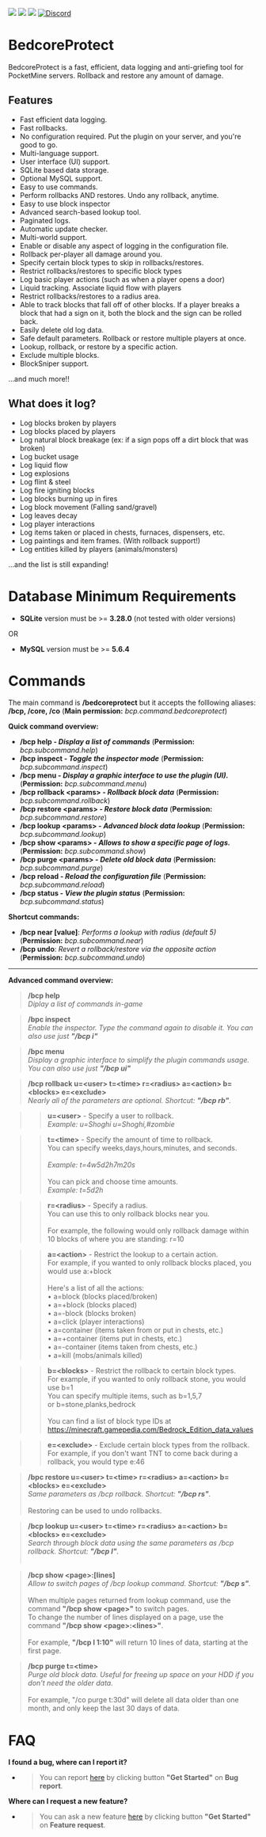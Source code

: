 [![](https://poggit.pmmp.io/shield.dl.total/BedcoreProtect)](https://poggit.pmmp.io/p/BedcoreProtect)
[![](https://poggit.pmmp.io/shield.state/BedcoreProtect)](https://poggit.pmmp.io/p/BedcoreProtect)
[![](https://poggit.pmmp.io/shield.api/BedcoreProtect)](https://poggit.pmmp.io/p/BedcoreProtect)
[![Discord](https://img.shields.io/discord/620519017148579841.svg?label=&logo=discord&logoColor=ffffff&color=7389D8&labelColor=6A7EC2)](https://discord.gg/eAePyeb)

# BedcoreProtect
BedcoreProtect is a fast, efficient, data logging and anti-griefing tool for PocketMine servers. Rollback and restore any amount of damage.

## Features
- Fast efficient data logging.
- Fast rollbacks.
- No configuration required. Put the plugin on your server, and you're good to go.
- Multi-language support.
- User interface (UI) support.
- SQLite based data storage.
- Optional MySQL support.
- Easy to use commands.
- Perform rollbacks AND restores. Undo any rollback, anytime.
- Easy to use block inspector
- Advanced search-based lookup tool.
- Paginated logs.
- Automatic update checker.
- Multi-world support.
- Enable or disable any aspect of logging in the configuration file.
- Rollback per-player all damage around you.
- Specify certain block types to skip in rollbacks/restores.
- Restrict rollbacks/restores to specific block types
- Log basic player actions (such as when a player opens a door)
- Liquid tracking. Associate liquid flow with players
- Restrict rollbacks/restores to a radius area.
- Able to track blocks that fall off of other blocks. If a player breaks a block that had a sign on it, both the block and the sign can be rolled back.
- Easily delete old log data.
- Safe default parameters.
Rollback or restore multiple players at once.
- Lookup, rollback, or restore by a specific action.
- Exclude multiple blocks.
- BlockSniper support.

...and much more!!

## What does it log?
- Log blocks broken by players
- Log blocks placed by players
- Log natural block breakage (ex: if a sign pops off a dirt block that was broken)
- Log bucket usage
- Log liquid flow
- Log explosions
- Log flint & steel
- Log fire igniting blocks
- Log blocks burning up in fires
- Log block movement (Falling sand/gravel)
- Log leaves decay
- Log player interactions
- Log items taken or placed in chests, furnaces, dispensers, etc.
- Log paintings and item frames. (With rollback support!)
- Log entities killed by players (animals/monsters)

...and the list is still expanding!

# Database Minimum Requirements
- **SQLite** version must be >= **3.28.0** (not tested with older versions)

OR

- **MySQL** version must be >= **5.6.4**

# Commands
The main command is **/bedcoreprotect** but it accepts the folllowing aliases: **/bcp, /core, /co** (**Main permission:** _bcp.command.bedcoreprotect_)

**Quick command overview:**
- **/bcp help - _Display a list of commands_** (**Permission:** _bcp.subcommand.help_)
- **/bcp inspect - _Toggle the inspector mode_** (**Permission:** _bcp.subcommand.inspect_)
- **/bcp menu - _Display a graphic interface to use the plugin (UI)._** (**Permission:** _bcp.subcommand.menu_)
- **/bcp rollback \<params> - _Rollback block data_** (**Permission:** _bcp.subcommand.rollback_)
- **/bcp restore \<params> - _Restore block data_** (**Permission:** _bcp.subcommand.restore_)
- **/bcp lookup \<params> - _Advanced block data lookup_** (**Permission:** _bcp.subcommand.lookup_)
- **/bcp show \<params> - _Allows to show a specific page of logs._** (**Permission:** _bcp.subcommand.show_)
- **/bcp purge \<params> - _Delete old block data_** (**Permission:** _bcp.subcommand.purge_)
- **/bcp reload - _Reload the configuration file_** (**Permission:** _bcp.subcommand.reload_)
- **/bcp status - _View the plugin status_** (**Permission:** _bcp.subcommand.status_)

**Shortcut commands:**
- **/bcp near \[value]**: _Performs a lookup with radius (default 5)_ (**Permission:** _bcp.subcommand.near_)
- **/bcp undo**: _Revert a rollback/restore via the opposite action_ (**Permission:** _bcp.subcommand.undo_)
---
**Advanced command overview:**
> **/bcp help**<br>
_Diplay a list of commands in-game_

> **/bpc inspect**<br>
_Enable the inspector. Type the command again to disable it. You can also use just **"/bcp i"**_

> **/bpc menu**<br>
_Display a graphic interface to simplify the plugin commands usage. You can also use just **"/bcp ui"**_

> **/bcp rollback u=\<user> t=\<time> r=\<radius> a=\<action> b=\<blocks> e=\<exclude>**<br>
_Nearly all of the parameters are optional. Shortcut: **"/bcp rb"**._

>>**u=\<user>** - Specify a user to rollback.<br>
_Example: u=Shoghi u=Shoghi,#zombie_

>>**t=\<time>** - Specify the amount of time to rollback.<br>
You can specify weeks,days,hours,minutes, and seconds.<br><br>
_Example: t=4w5d2h7m20s_<br><br>
You can pick and choose time amounts. <br>
_Example: t=5d2h_

>>**r=\<radius>** - Specify a radius.<br>
You can use this to only rollback blocks near you.<br><br>
For example, the following would only rollback damage within 10 blocks of where you are standing: r=10

>>**a=\<action>** - Restrict the lookup to a certain action.<br>
For example, if you wanted to only rollback blocks placed, you would use a:+block<br><br>
Here's a list of all the actions:<br>
  • a=block (blocks placed/broken)<br>
  • a=+block (blocks placed)<br>
  • a=-block (blocks broken)<br>
  • a=click (player interactions)<br>
  • a=container (items taken from or put in chests, etc.)<br>
  • a=+container (items put in chests, etc.) <br>
  • a=-container (items taken from chests, etc.)<br>
  • a=kill (mobs/animals killed)<br>
  
>>**b=\<blocks>** - Restrict the rollback to certain block types.<br>
For example, if you wanted to only rollback stone, you would use b=1<br>
You can specify multiple items, such as b=1,5,7<br>
or b=stone,planks,bedrock<br><br>
You can find a list of block type IDs at https://minecraft.gamepedia.com/Bedrock_Edition_data_values

>>**e=\<exclude>** - Exclude certain block types from the rollback.<br>
For example, if you don't want TNT to come back during a rollback, you would type e:46

> **/bpc restore u=\<user> t=\<time> r=\<radius> a=\<action> b=\<blocks> e=\<exclude>**<br>
_Same parameters as /bcp rollback. Shortcut: **"/bcp rs"**._<br><br>
Restoring can be used to undo rollbacks.

> **/bcp lookup u=\<user> t=\<time> r=\<radius> a=\<action> b=\<blocks> e=\<exclude>**<br>
_Search through block data using the same parameters as /bcp rollback. Shortcut: **"/bcp l"**._<br><br>

> **/bcp show \<page>:\[lines]**<br>
_Allow to switch pages of /bcp lookup command. Shortcut: **"/bcp s"**._<br><br>
When multiple pages returned from lookup command, use the command **"/bcp show \<page>"** to switch pages.<br>
To change the number of lines displayed on a page, use the command **"/bcp show \<page>:\<lines>"**.<br><br>
For example, **"/bcp l 1:10"** will return 10 lines of data, starting at the first page.

> **/bcp purge t=\<time>**<br>
_Purge old block data. Useful for freeing up space on your HDD if you don't need the older data._<br><br>
For example, "/co purge t:30d" will delete all data older than one month, and only keep the last 30 days of data.

# FAQ

**I found a bug, where can I report it?**
- > You can report [here](https://github.com/matcracker/BedcoreProtect/issues/new/choose) by clicking button **"Get Started"** on **Bug report**.

**Where can I request a new feature?**
- > You can ask a new feature [here](https://github.com/matcracker/BedcoreProtect/issues/new/choose) by clicking button **"Get Started"** on **Feature request**.